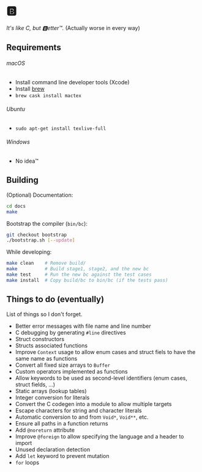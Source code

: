 # 🅱️

_It's like C, but 🅱️etter™️._ (Actually worse in every way)


## Requirements

###### macOS
- Install command line developer tools (Xcode)
- Install [brew](https://brew.sh)
- `brew cask install mactex`

###### Ubuntu
- `sudo apt-get install texlive-full`

###### Windows
- No idea™️


## Building

(Optional) Documentation:

```Bash
cd docs
make
```

Bootstrap the compiler (`bin/bc`):

```Bash
git checkout bootstrap
./bootstrap.sh [--update]
```

While developing:

```Bash
make clean    # Remove build/
make          # Build stage1, stage2, and the new bc
make test     # Run the new bc against the test cases
make install  # Copy build/bc to bin/bc (if the tests pass)
```

## Things to do (eventually)

List of things so I don't forget.

- Better error messages with file name and line number
- C debugging by generating `#line` directives
- Struct constructors
- Structs associated functions
- Improve `Context` usage to allow enum cases and struct fiels to have the same name as functions
- Convert all fixed size arrays to `Buffer`
- Custom operators implemented as functions
- Allow keywords to be used as second-level identifiers (enum cases, struct fields, ...)
- Static arrays (lookup tables)
- Integer conversion for literals
- Convert the C codegen into a module to allow multiple targets
- Escape characters for string and character literals
- Automatic conversion to and from `Void*`, `Void**`, etc.
- Ensure all paths in a function returns
- Add `@noreturn` attribute
- Improve `@foreign` to allow specifying the language and a header to import
- Unused declaration detection
- Add `let` keyword to prevent mutation
- `for` loops
